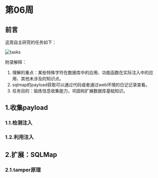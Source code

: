 # 第06周

## 前言

这周自主研究的任务如下：

![tasks](https://img2018.cnblogs.com/blog/1127869/201910/1127869-20191005100605767-902732330.png)

附录解释：

1. 理解的重点：某些特殊字符在数据库中的应用、功能函数在实际注入中的应用、其他未涉及的知识点。
2. sqlmap的payload获取可以通过代码或者通过web环境的日记记录查看。
3. 任务目的：锻炼信息收集能力，巩固和扩展数据库基础知识。

## 1.收集payload


### 1.1.检测注入



### 1.2.利用注入



## 2.扩展：SQLMap



### 2.1.tamper原理


